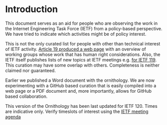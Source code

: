 # Introduction

This document serves as an aid for people who are observing the work in the Internet Engineering Task Force (IETF) from a policy-based perspective. We have tried to indicate which activities might be of policy interest.

This is not the only curated list for people with other than technical interest of IETF activity. [Article 19 produced a web page](https://almanac.article19.org/orgs/3_ietf.html) with an overview of working groups whose work that has human right considerations.  Also, the IETF itself publishes lists of new topics at IETF meetings e.g. [for IETF 119](https://www.ietf.org/blog/ietf119-new-topics/). This curation may have some overlap with others. Completeness is neither claimed nor guaranteed.

Earlier we published a Word document with the ornithology. We are now experimenting with a GitHub based curation that is easily compiled into a web page or a PDF document and, more importantly, allows for GitHub based collaboration. 

This version of the Ornithology has been last updated for IETF 120. Times are indicative only. Verify timeslots of interest using the [IETF meeting agenda](https://datatracker.ietf.org/meeting/120/agenda) 


